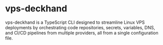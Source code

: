 # vps-deckhand
vps-deckhand is a TypeScript CLI designed to streamline Linux VPS deployments by orchestrating code repositories, secrets, variables, DNS, and CI/CD pipelines from multiple providers, all from a single configuration file.
